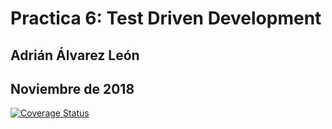 # Practica 6: Test Driven Development
## Adrián Álvarez León
## Noviembre de 2018

[![Coverage Status](https://coveralls.io/repos/github/ULL-ESIT-LPP-1819/tdd-alu0101028163/badge.svg?branch=master)](https://coveralls.io/github/ULL-ESIT-LPP-1819/tdd-alu0101028163?branch=master)
